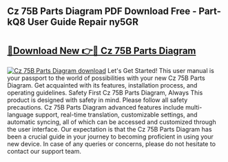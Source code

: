 ## Cz 75B Parts Diagram PDF Download Free - Part-kQ8 User Guide Repair ny5GR

# <h2><a href="http://dfokn0z.blite.top/?on=Cz+75B+Parts+Diagram">🔗Download New 👉🔴 Cz 75B Parts Diagram</a></h2>

[![Cz 75B Parts Diagram download](https://i.imgur.com/lujVjoI.png)](http://dfokn0z.blite.top/?on=Cz+75B+Parts+Diagram)
Let's Get Started! This user manual is your passport to the world of possibilities with your new Cz 75B Parts Diagram. Get acquainted with its features, installation process, and operating guidelines. Safety First Cz 75B Parts Diagram, Always This product is designed with safety in mind. Please follow all safety precautions. Cz 75B Parts Diagram advanced features include multi-language support, real-time translation, customizable settings, and automatic syncing, all of which can be accessed and customized through the user interface. Our expectation is that the Cz 75B Parts Diagram has been a crucial guide in your journey to becoming proficient in using your new device. In case of any queries or concerns, please do not hesitate to contact our support team.
